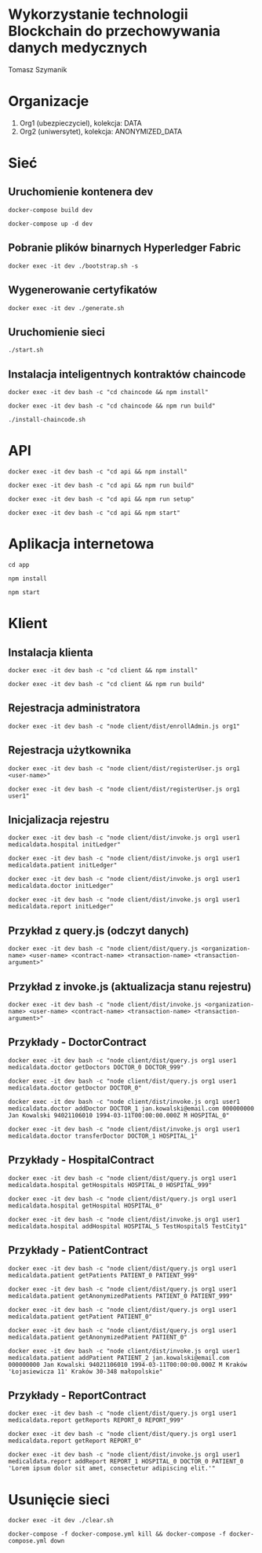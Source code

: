 # Wykorzystanie technologii Blockchain do przechowywania danych medycznych
Tomasz Szymanik

# Organizacje
1. Org1 (ubezpieczyciel), kolekcja: DATA
2. Org2 (uniwersytet), kolekcja: ANONYMIZED_DATA

# Sieć

## Uruchomienie kontenera dev
```shell
docker-compose build dev
```
```shell
docker-compose up -d dev
```

## Pobranie plików binarnych Hyperledger Fabric
```shell
docker exec -it dev ./bootstrap.sh -s
```

## Wygenerowanie certyfikatów
```shell
docker exec -it dev ./generate.sh
```

## Uruchomienie sieci
```shell
./start.sh
```

## Instalacja inteligentnych kontraktów chaincode
```shell
docker exec -it dev bash -c "cd chaincode && npm install"
```
```shell
docker exec -it dev bash -c "cd chaincode && npm run build"
```
```shell
./install-chaincode.sh
```


# API
```shell
docker exec -it dev bash -c "cd api && npm install"
```
```shell
docker exec -it dev bash -c "cd api && npm run build"
```
```shell
docker exec -it dev bash -c "cd api && npm run setup"
```
```shell
docker exec -it dev bash -c "cd api && npm start"
```

# Aplikacja internetowa
```shell
cd app
```
```shell
npm install
```
```shell
npm start
```

# Klient

## Instalacja klienta
```shell
docker exec -it dev bash -c "cd client && npm install"
```
```shell
docker exec -it dev bash -c "cd client && npm run build"
```

## Rejestracja administratora
```shell
docker exec -it dev bash -c "node client/dist/enrollAdmin.js org1"
```

## Rejestracja użytkownika
```shell
docker exec -it dev bash -c "node client/dist/registerUser.js org1 <user-name>"
```
```shell
docker exec -it dev bash -c "node client/dist/registerUser.js org1 user1"
```

## Inicjalizacja rejestru
```shell
docker exec -it dev bash -c "node client/dist/invoke.js org1 user1 medicaldata.hospital initLedger"
```
```shell
docker exec -it dev bash -c "node client/dist/invoke.js org1 user1 medicaldata.patient initLedger"
```
```shell
docker exec -it dev bash -c "node client/dist/invoke.js org1 user1 medicaldata.doctor initLedger"
```
```shell
docker exec -it dev bash -c "node client/dist/invoke.js org1 user1 medicaldata.report initLedger"
```

## Przykład z query.js (odczyt danych)
```shell
docker exec -it dev bash -c "node client/dist/query.js <organization-name> <user-name> <contract-name> <transaction-name> <transaction-argument>"
```

## Przykład z invoke.js (aktualizacja stanu rejestru)
```shell
docker exec -it dev bash -c "node client/dist/invoke.js <organization-name> <user-name> <contract-name> <transaction-name> <transaction-argument>"
```
## Przykłady - DoctorContract
```shell
docker exec -it dev bash -c "node client/dist/query.js org1 user1 medicaldata.doctor getDoctors DOCTOR_0 DOCTOR_999"
```
```shell
docker exec -it dev bash -c "node client/dist/query.js org1 user1 medicaldata.doctor getDoctor DOCTOR_0"
```
```shell
docker exec -it dev bash -c "node client/dist/invoke.js org1 user1 medicaldata.doctor addDoctor DOCTOR_1 jan.kowalski@email.com 000000000 Jan Kowalski 94021106010 1994-03-11T00:00:00.000Z M HOSPITAL_0"
```
```shell
docker exec -it dev bash -c "node client/dist/invoke.js org1 user1 medicaldata.doctor transferDoctor DOCTOR_1 HOSPITAL_1"
```

## Przykłady - HospitalContract
```shell
docker exec -it dev bash -c "node client/dist/query.js org1 user1 medicaldata.hospital getHospitals HOSPITAL_0 HOSPITAL_999"
```
```shell
docker exec -it dev bash -c "node client/dist/query.js org1 user1 medicaldata.hospital getHospital HOSPITAL_0"
```
```shell
docker exec -it dev bash -c "node client/dist/invoke.js org1 user1 medicaldata.hospital addHospital HOSPITAL_5 TestHospital5 TestCity1"
```

## Przykłady - PatientContract
```shell
docker exec -it dev bash -c "node client/dist/query.js org1 user1 medicaldata.patient getPatients PATIENT_0 PATIENT_999"
```
```shell
docker exec -it dev bash -c "node client/dist/query.js org1 user1 medicaldata.patient getAnonymizedPatients PATIENT_0 PATIENT_999"
```
```shell
docker exec -it dev bash -c "node client/dist/query.js org1 user1 medicaldata.patient getPatient PATIENT_0"
```
```shell
docker exec -it dev bash -c "node client/dist/query.js org1 user1 medicaldata.patient getAnonymizedPatient PATIENT_0"
```
```shell
docker exec -it dev bash -c "node client/dist/invoke.js org1 user1 medicaldata.patient addPatient PATIENT_2 jan.kowalski@email.com 000000000 Jan Kowalski 94021106010 1994-03-11T00:00:00.000Z M Kraków 'Łojasiewicza 11' Kraków 30-348 małopolskie"
```

## Przykłady - ReportContract
```shell
docker exec -it dev bash -c "node client/dist/query.js org1 user1 medicaldata.report getReports REPORT_0 REPORT_999"
```
```shell
docker exec -it dev bash -c "node client/dist/query.js org1 user1 medicaldata.report getReport REPORT_0"
```
```shell
docker exec -it dev bash -c "node client/dist/invoke.js org1 user1 medicaldata.report addReport REPORT_1 HOSPITAL_0 DOCTOR_0 PATIENT_0 'Lorem ipsum dolor sit amet, consectetur adipiscing elit.'"
```

# Usunięcie sieci
```shell
docker exec -it dev ./clear.sh
```
```shell
docker-compose -f docker-compose.yml kill && docker-compose -f docker-compose.yml down
```
